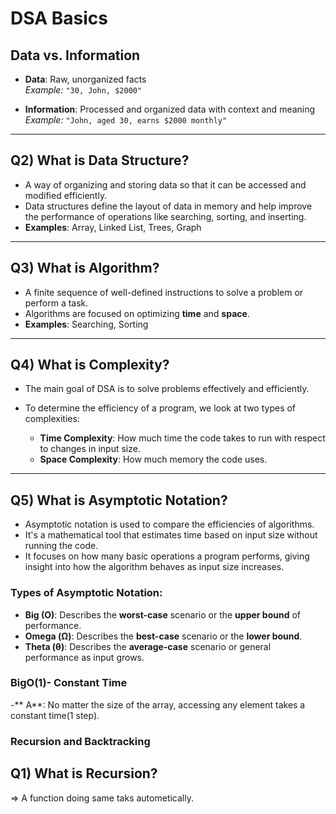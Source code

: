 # DSA Basics

## Data vs. Information

- **Data**: Raw, unorganized facts  
  *Example:* `"30, John, $2000"`

- **Information**: Processed and organized data with context and meaning  
  *Example:* `"John, aged 30, earns $2000 monthly"`

---

## Q2) What is Data Structure?

- A way of organizing and storing data so that it can be accessed and modified efficiently.
- Data structures define the layout of data in memory and help improve the performance of operations like searching, sorting, and inserting.
- **Examples**: Array, Linked List, Trees, Graph

---

## Q3) What is Algorithm?

- A finite sequence of well-defined instructions to solve a problem or perform a task.
- Algorithms are focused on optimizing **time** and **space**.
- **Examples**: Searching, Sorting

---

## Q4) What is Complexity?

- The main goal of DSA is to solve problems effectively and efficiently.
- To determine the efficiency of a program, we look at two types of complexities:

    - **Time Complexity**: How much time the code takes to run with respect to changes in input size.
    - **Space Complexity**: How much memory the code uses.

---

## Q5) What is Asymptotic Notation?

- Asymptotic notation is used to compare the efficiencies of algorithms.
- It's a mathematical tool that estimates time based on input size without running the code.
- It focuses on how many basic operations a program performs, giving insight into how the algorithm behaves as input size increases.

### Types of Asymptotic Notation:

- **Big  (O)**: Describes the **worst-case** scenario or the **upper bound** of performance.
- **Omega (Ω)**: Describes the **best-case** scenario or the **lower bound**.
- **Theta (θ)**: Describes the **average-case** scenario or general performance as input grows.



### BigO(1)- Constant Time
-** A**: No matter the size of the array, accessing any element takes a constant time(1 step).


### Recursion and Backtracking

## Q1) What is Recursion?
   => A function doing same taks autometically.
